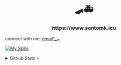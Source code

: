 <h1 align="center">🛹🚑</h1>
<h3 align="center">https://www.sentomk.icu</h3>

<p>connect with me: <a href="mailto:sentomk040924@gmail.com">email^_~</a></p>
  

[![My Skills](https://skillicons.dev/icons?i=cpp,cmake,lua,unreal,linux,rust)](https://skillicons.dev)

<details>
  <summary>Github Stats ⚡</summary>
  
  <a href="#">![Github stats](https://github-readme-stats.vercel.app/api?username=sentomk&theme=blueberry&count_private=true&hide_border=true&line_height=20)</a>
  <a href="#">![Top Langs](https://github-readme-stats.vercel.app/api/top-langs/?username=sentomk&layout=compact&theme=blueberry&count_private=true&hide_border=true)</a>
</details>

